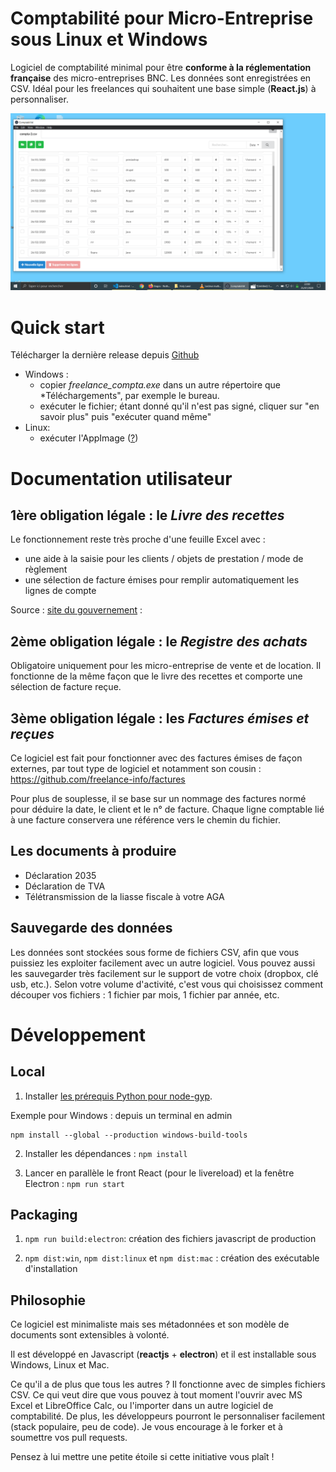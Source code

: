 # Comptabilité pour Micro-Entreprise sous Linux et Windows

Logiciel de comptabilité minimal pour être **conforme à la réglementation française** des micro-entreprises BNC.
Les données sont enregistrées en CSV.
Idéal pour les freelances qui souhaitent une base simple (**React.js**) à personnaliser.

![Minion](./compta.png)

# Quick start

Télécharger la dernière release depuis [Github](https://github.com/freelance-info/freelance-compta/releases)

 - Windows : 
   - copier *freelance_compta.exe* dans un autre répertoire que *Téléchargements", par exemple le bureau.
   - exécuter le fichier; étant donné qu'il n'est pas signé, cliquer sur "en savoir plus" puis "exécuter quand même"
 - Linux:
   - exécuter l'AppImage ([?](https://docs.appimage.org/introduction/quickstart.html#ref-quickstart))

# Documentation utilisateur

## 1ère obligation légale : le _Livre des recettes_

Le fonctionnement reste très proche d'une feuille Excel avec :
- une aide à la saisie pour les clients / objets de prestation / mode de règlement
- une sélection de facture émises pour remplir automatiquement les lignes de compte

Source : [site du gouvernement](https://www.service-public.fr/professionnels-entreprises/vosdroits/R54994) :

## 2ème obligation légale : le _Registre des achats_

Obligatoire uniquement pour les micro-entreprise de vente et de location.
Il fonctionne de la même façon que le livre des recettes et comporte une sélection de facture reçue.

## 3ème obligation légale : les _Factures émises et reçues_ 

Ce logiciel est fait pour fonctionner avec des factures émises de façon externes, par tout type de logiciel et notamment son cousin :
https://github.com/freelance-info/factures

Pour plus de souplesse, il se base sur un nommage des factures normé pour déduire la date, le client et le n° de facture.
Chaque ligne comptable lié à une facture conservera une référence vers le chemin du fichier.

## Les documents à produire

- Déclaration 2035
- Déclaration de TVA
- Télétransmission de la liasse fiscale à votre AGA

## Sauvegarde des données

Les données sont stockées sous forme de fichiers CSV, afin que vous puissiez les exploiter facilement avec un autre logiciel.
Vous pouvez aussi les sauvegarder très facilement sur le support de votre choix (dropbox, clé usb, etc.).
Selon votre volume d'activité, c'est vous qui choisissez comment découper vos fichiers : 1 fichier par mois, 1 fichier par année, etc.


# Développement

## Local

1. Installer [les prérequis Python pour node-gyp](https://github.com/nodejs/node-gyp#Installation).

Exemple pour Windows : depuis un terminal en admin 

```
npm install --global --production windows-build-tools
```

2. Installer les dépendances : `npm install`

3. Lancer en parallèle le front React (pour le livereload) et la fenêtre Electron  : `npm run start`


## Packaging

1. `npm run build:electron`: création des fichiers javascript de production

2. `npm dist:win`, `npm dist:linux` et `npm dist:mac` : création des exécutable d'installation

## Philosophie

Ce logiciel est minimaliste mais ses métadonnées et son modèle de documents sont extensibles à volonté.

Il est développé en Javascript (**reactjs** + **electron**) et il est installable sous Windows, Linux et Mac.

Ce qu'il a de plus que tous les autres ? 
Il fonctionne avec de simples fichiers CSV. Ce qui veut dire que vous pouvez à tout moment l'ouvrir avec MS Excel et LibreOffice Calc, ou l'importer dans un autre logiciel de comptabilité.
De plus, les développeurs pourront le personnaliser facilement (stack populaire, peu de code). Je vous encourage à le forker et à soumettre vos pull requests. 

Pensez à lui mettre une petite étoile si cette initiative vous plaît !



